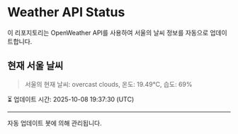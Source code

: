 
# Weather API Status

이 리포지토리는 OpenWeather API를 사용하여 서울의 날씨 정보를 자동으로 업데이트합니다.

## 현재 서울 날씨
> 서울의 현재 날씨: overcast clouds, 온도: 19.49°C, 습도: 69%

⏳ 업데이트 시간: 2025-10-08 19:37:30 (UTC)

---
자동 업데이트 봇에 의해 관리됩니다.

